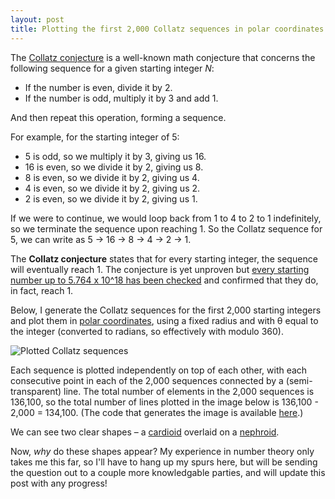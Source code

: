 ```yaml
---
layout: post
title: Plotting the first 2,000 Collatz sequences in polar coordinates produces a cardioid and a nephroid
---
```


The [Collatz conjecture](https://https://en.wikipedia.org/wiki/Collatz_conjecture) is a well-known math conjecture that concerns the following sequence for a given starting integer *N*:

* If the number is even, divide it by 2.
* If the number is odd, multiply it by 3 and add 1.

And then repeat this operation, forming a sequence.

For example, for the starting integer of 5:

* 5 is odd, so we multiply it by 3, giving us 16.
* 16 is even, so we divide it by 2, giving us 8.
* 8 is even, so we divide it by 2, giving us 4.
* 4 is even, so we divide it by 2, giving us 2.
* 2 is even, so we divide it by 2, giving us 1.

If we were to continue, we would loop back from 1 to 4 to 2 to 1 indefinitely, so we terminate the sequence upon reaching 1. So the Collatz sequence for 5, we can write as 5 -> 16 -> 8 -> 4 -> 2 -> 1.

The **Collatz conjecture** states that for every starting integer, the sequence will eventually reach 1. The conjecture is yet unproven but [every starting number up to 5.764 x 10^18 has been checked](http://www.math.unl.edu/~s-jruiz8/collatz.html) and confirmed that they do, in fact, reach 1.

Below, I generate the Collatz sequences for the first 2,000 starting integers and plot them in [polar coordinates](https://en.wikipedia.org/wiki/Polar_coordinate_system), using a fixed radius and with θ equal to the integer (converted to radians, so effectively with modulo 360). 

![Plotted Collatz sequences](/images/collatz.png)

Each sequence is plotted independently on top of each other, with each consecutive point in each of the 2,000 sequences connected by a (semi-transparent) line. The total number of elements in the 2,000 sequences is 136,100, so the total number of lines plotted in the image below is 136,100 - 2,000 = 134,100. (The code that generates the image is available [here](https://github.com/khgiddon/misc/blob/main/collatz/collatz.ipynb).)

We can see two clear shapes – a [cardioid](https://en.wikipedia.org/wiki/Cardioid) overlaid on a [nephroid](https://en.wikipedia.org/wiki/Nephroid).

Now, *why* do these shapes appear? My experience in number theory only takes me this far, so I'll have to hang up my spurs here, but will be sending the question out to a couple more knowledgable parties, and will update this post with any progress!
